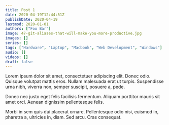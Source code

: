 ```yaml
---
title: Post 1
date: 2020-04-19T12:44:51Z
publishDate: 2020-04-19
lastmod: 2020-01-01
authors: ["Foo Bar"]
image: 47-git-aliases-that-will-make-you-more-productive.jpg
images: []
series: []
tags: ["Hardware", "Laptop", "Macbook", "Web Development", "Windows"]
audio: []
videos: []
draft: false
---
```


Lorem ipsum dolor sit amet, consectetuer adipiscing elit. Donec odio. Quisque volutpat mattis eros. Nullam malesuada erat ut turpis. Suspendisse urna nibh, viverra non, semper suscipit, posuere a, pede.

Donec nec justo eget felis facilisis fermentum. Aliquam porttitor mauris sit amet orci. Aenean dignissim pellentesque felis.

Morbi in sem quis dui placerat ornare. Pellentesque odio nisi, euismod in, pharetra a, ultricies in, diam. Sed arcu. Cras consequat.
